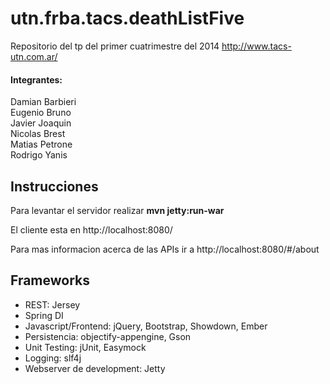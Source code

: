 utn.frba.tacs.deathListFive
===========================

Repositorio del tp del primer cuatrimestre del 2014 http://www.tacs-utn.com.ar/

#### Integrantes:

  Damian Barbieri <br />
  Eugenio Bruno <br />
  Javier Joaquin <br />
  Nicolas Brest <br />
  Matias Petrone <br />
  Rodrigo Yanis <br />
  
  
## Instrucciones

Para levantar el servidor realizar **mvn jetty:run-war**  

El cliente esta en http://localhost:8080/

Para mas informacion acerca de las APIs ir a http://localhost:8080/#/about

## Frameworks

- REST: Jersey
- Spring DI
- Javascript/Frontend: jQuery, Bootstrap, Showdown, Ember
- Persistencia: objectify-appengine, Gson
- Unit Testing: jUnit, Easymock
- Logging: slf4j
- Webserver de development: Jetty

